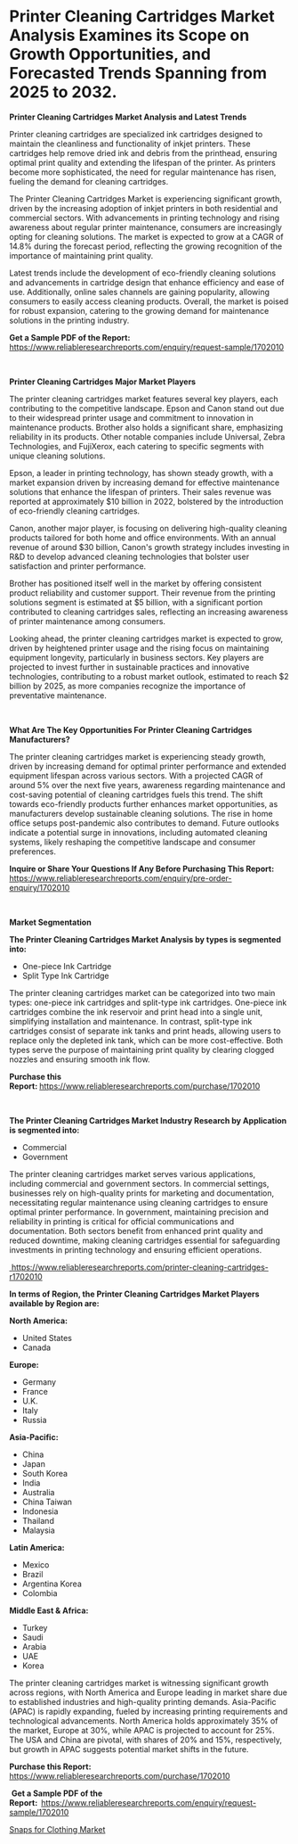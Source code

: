 <p><h1>Printer Cleaning Cartridges Market Analysis Examines its Scope on Growth Opportunities, and Forecasted Trends Spanning from 2025 to 2032.</h1></p><p><strong>Printer Cleaning Cartridges Market Analysis and Latest Trends</strong></p>
<p><p>Printer cleaning cartridges are specialized ink cartridges designed to maintain the cleanliness and functionality of inkjet printers. These cartridges help remove dried ink and debris from the printhead, ensuring optimal print quality and extending the lifespan of the printer. As printers become more sophisticated, the need for regular maintenance has risen, fueling the demand for cleaning cartridges.</p><p>The Printer Cleaning Cartridges Market is experiencing significant growth, driven by the increasing adoption of inkjet printers in both residential and commercial sectors. With advancements in printing technology and rising awareness about regular printer maintenance, consumers are increasingly opting for cleaning solutions. The market is expected to grow at a CAGR of 14.8% during the forecast period, reflecting the growing recognition of the importance of maintaining print quality.</p><p>Latest trends include the development of eco-friendly cleaning solutions and advancements in cartridge design that enhance efficiency and ease of use. Additionally, online sales channels are gaining popularity, allowing consumers to easily access cleaning products. Overall, the market is poised for robust expansion, catering to the growing demand for maintenance solutions in the printing industry.</p></p>
<p><strong>Get a Sample PDF of the Report:&nbsp;</strong> <a href="https://www.reliableresearchreports.com/enquiry/request-sample/1702010?utm_campaign=2665&utm_medium=2&utm_source=Github&utm_content=ia&utm_term=04042025&utm_id=printer-cleaning-cartridges">https://www.reliableresearchreports.com/enquiry/request-sample/1702010</a></p>
<p>&nbsp;</p>
<p><strong>Printer Cleaning Cartridges Major Market Players</strong></p>
<p><p>The printer cleaning cartridges market features several key players, each contributing to the competitive landscape. Epson and Canon stand out due to their widespread printer usage and commitment to innovation in maintenance products. Brother also holds a significant share, emphasizing reliability in its products. Other notable companies include Universal, Zebra Technologies, and FujiXerox, each catering to specific segments with unique cleaning solutions.</p><p>Epson, a leader in printing technology, has shown steady growth, with a market expansion driven by increasing demand for effective maintenance solutions that enhance the lifespan of printers. Their sales revenue was reported at approximately $10 billion in 2022, bolstered by the introduction of eco-friendly cleaning cartridges.</p><p>Canon, another major player, is focusing on delivering high-quality cleaning products tailored for both home and office environments. With an annual revenue of around $30 billion, Canon's growth strategy includes investing in R&D to develop advanced cleaning technologies that bolster user satisfaction and printer performance.</p><p>Brother has positioned itself well in the market by offering consistent product reliability and customer support. Their revenue from the printing solutions segment is estimated at $5 billion, with a significant portion contributed to cleaning cartridges sales, reflecting an increasing awareness of printer maintenance among consumers.</p><p>Looking ahead, the printer cleaning cartridges market is expected to grow, driven by heightened printer usage and the rising focus on maintaining equipment longevity, particularly in business sectors. Key players are projected to invest further in sustainable practices and innovative technologies, contributing to a robust market outlook, estimated to reach $2 billion by 2025, as more companies recognize the importance of preventative maintenance.</p></p>
<p>&nbsp;</p>
<p><strong>What Are The Key Opportunities For Printer Cleaning Cartridges Manufacturers?</strong></p>
<p><p>The printer cleaning cartridges market is experiencing steady growth, driven by increasing demand for optimal printer performance and extended equipment lifespan across various sectors. With a projected CAGR of around 5% over the next five years, awareness regarding maintenance and cost-saving potential of cleaning cartridges fuels this trend. The shift towards eco-friendly products further enhances market opportunities, as manufacturers develop sustainable cleaning solutions. The rise in home office setups post-pandemic also contributes to demand. Future outlooks indicate a potential surge in innovations, including automated cleaning systems, likely reshaping the competitive landscape and consumer preferences.</p></p>
<p><strong>Inquire or Share Your Questions If Any Before Purchasing This Report:</strong> <a href="https://www.reliableresearchreports.com/enquiry/pre-order-enquiry/1702010?utm_campaign=2665&utm_medium=2&utm_source=Github&utm_content=ia&utm_term=04042025&utm_id=printer-cleaning-cartridges">https://www.reliableresearchreports.com/enquiry/pre-order-enquiry/1702010</a></p>
<p>&nbsp;</p>
<p><strong>Market Segmentation</strong></p>
<p><strong>The Printer Cleaning Cartridges Market Analysis by types is segmented into:</strong></p>
<p><ul><li>One-piece Ink Cartridge</li><li>Split Type Ink Cartridge</li></ul></p>
<p><p>The printer cleaning cartridges market can be categorized into two main types: one-piece ink cartridges and split-type ink cartridges. One-piece ink cartridges combine the ink reservoir and print head into a single unit, simplifying installation and maintenance. In contrast, split-type ink cartridges consist of separate ink tanks and print heads, allowing users to replace only the depleted ink tank, which can be more cost-effective. Both types serve the purpose of maintaining print quality by clearing clogged nozzles and ensuring smooth ink flow.</p></p>
<p><strong>Purchase this Report:&nbsp;</strong><a href="https://www.reliableresearchreports.com/purchase/1702010?utm_campaign=2665&utm_medium=2&utm_source=Github&utm_content=ia&utm_term=04042025&utm_id=printer-cleaning-cartridges">https://www.reliableresearchreports.com/purchase/1702010</a></p>
<p>&nbsp;</p>
<p><strong>The Printer Cleaning Cartridges Market Industry Research by Application is segmented into:</strong></p>
<p><ul><li>Commercial</li><li>Government</li></ul></p>
<p><p>The printer cleaning cartridges market serves various applications, including commercial and government sectors. In commercial settings, businesses rely on high-quality prints for marketing and documentation, necessitating regular maintenance using cleaning cartridges to ensure optimal printer performance. In government, maintaining precision and reliability in printing is critical for official communications and documentation. Both sectors benefit from enhanced print quality and reduced downtime, making cleaning cartridges essential for safeguarding investments in printing technology and ensuring efficient operations.</p></p>
<p><a href="https://www.reliableresearchreports.com/printer-cleaning-cartridges-r1702010?utm_campaign=2665&utm_medium=2&utm_source=Github&utm_content=ia&utm_term=04042025&utm_id=printer-cleaning-cartridges">&nbsp;https://www.reliableresearchreports.com/printer-cleaning-cartridges-r1702010</a></p>
<p><strong>In terms of Region, the Printer Cleaning Cartridges Market Players available by Region are:</strong></p>
<p>
    <p> <strong> North America: </strong>
        <ul>
            <li>United States</li>
            <li>Canada</li>
        </ul>
        </p> 
    <p> <strong> Europe: </strong>
        <ul>
            <li>Germany</li>
            <li>France</li>
            <li>U.K.</li>
            <li>Italy</li>
            <li>Russia</li>
        </ul>
        </p> 
    <p> <strong> Asia-Pacific: </strong>
        <ul>
            <li>China</li>
            <li>Japan</li>
            <li>South Korea</li>
            <li>India</li>
            <li>Australia</li>
            <li>China Taiwan</li>
            <li>Indonesia</li>
            <li>Thailand</li>
            <li>Malaysia</li>
        </ul>
        </p> 
    <p> <strong> Latin America: </strong>
        <ul>
            <li>Mexico</li>
            <li>Brazil</li>
            <li>Argentina Korea</li>
            <li>Colombia</li>
        </ul>
        </p> 
    <p> <strong> Middle East & Africa: </strong>
        <ul>
            <li>Turkey</li>
            <li>Saudi</li>
            <li>Arabia</li>
            <li>UAE</li>
            <li>Korea</li>
        </ul>
    </p>
    </p>
<p><p>The printer cleaning cartridges market is witnessing significant growth across regions, with North America and Europe leading in market share due to established industries and high-quality printing demands. Asia-Pacific (APAC) is rapidly expanding, fueled by increasing printing requirements and technological advancements. North America holds approximately 35% of the market, Europe at 30%, while APAC is projected to account for 25%. The USA and China are pivotal, with shares of 20% and 15%, respectively, but growth in APAC suggests potential market shifts in the future.</p></p>
<p><strong>Purchase this Report: </strong><a href="https://www.reliableresearchreports.com/purchase/1702010?utm_campaign=2665&utm_medium=2&utm_source=Github&utm_content=ia&utm_term=04042025&utm_id=printer-cleaning-cartridges">https://www.reliableresearchreports.com/purchase/1702010</a></p>
<p>&nbsp;<strong>Get a Sample PDF of the Report:&nbsp;&nbsp;</strong><a href="https://www.reliableresearchreports.com/enquiry/request-sample/1702010?utm_campaign=2665&utm_medium=2&utm_source=Github&utm_content=ia&utm_term=04042025&utm_id=printer-cleaning-cartridges">https://www.reliableresearchreports.com/enquiry/request-sample/1702010</a></p>
<p><strong></strong></p>
<p><p><a href="https://github.com/dolorespeddico90/Market-Research-Report-List-1/blob/main/snaps-for-clothing-market.md?utm_campaign=2665&utm_medium=2&utm_source=Github&utm_content=ia&utm_term=04042025&utm_id=printer-cleaning-cartridges">Snaps for Clothing Market</a></p></p>